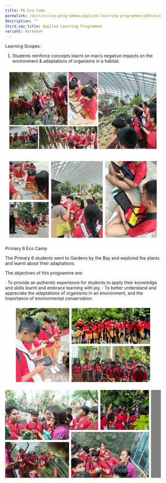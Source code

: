 ```yaml
---
title: P6 Eco Camp
permalink: /distinctive-programmes/applied-learning-programmes/p6ecocamp/
description: ""
third_nav_title: Applied Learning Programmes
variant: markdown
---
```

Learning Scopes:

1. Students reinforce concepts learnt on man’s negative impacts on the environment &amp; adaptations of organisms in a habitat.

![](/images/p6_eco_2.png)
![](/images/P6_eco_1.png)
Primary 6 Eco Camp

The Primary 6 students went to Gardens by the Bay and explored the plants and learnt about their adaptations. 

The objectives of this programme are:
 
·       To provide an authentic experience for students to apply their
knowledge and skills learnt and embrace learning with joy.
·       To better understand and appreciate the adaptations of organisms in an
environment, and the importance of environmental conservation.
![](/images/6_eco_Slide1.jpg)![](/images/6_eco_Slide2.jpg)